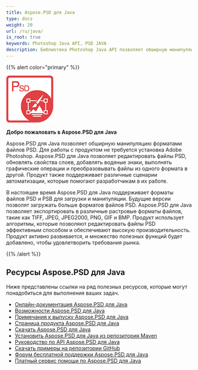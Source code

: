 ```yaml
---
title: Aspose.PSD для Java
type: docs
weight: 20
url: /ru/java/
is_root: true
keywords: Photoshop Java API, PSD JAVA
description: Библиотека Photoshop Java API позволяет обширную манипуляцию форматами файлов PSD. Для работы с ней не требуется установка Adobe Photoshop, и библиотека поддерживает форматы файлов PSD и PSB для загрузки, манипуляции и преобразования их в различные растровые форматы файлов, такие как TIFF, JPEG, JPEG2000, PNG, GIF и BMP.
---
```


{{% alert color="primary" %}}

**![Aspose.PSD для Java Логотип Продукта](aspose-psd-for-java-home_1.png)**

**Добро пожаловать в Aspose.PSD для Java**

Aspose.PSD для Java позволяет обширную манипуляцию форматами файлов PSD. Для работы с продуктом не требуется установка Adobe Photoshop. Aspose.PSD для Java позволяет редактировать файлы PSD, обновлять свойства слоев, добавлять водяные знаки, выполнять графические операции и преобразовывать файлы из одного формата в другой. Продукт также поддерживает различные сценарии автоматизации, которые помогают разработчикам в их работе.

В настоящее время Aspose.PSD для Java поддерживает форматы файлов PSD и PSB для загрузки и манипуляции. Будущие версии позволят загружать больше форматов файлов PSD. Aspose.PSD для Java позволяет экспортировать в различные растровые форматы файлов, такие как TIFF, JPEG, JPEG2000, PNG, GIF и BMP. Продукт использует алгоритмы, которые позволяют редактировать файлы PSD эффективным способом и обеспечивают высокую производительность. Продукт активно развивается, и множество полезных функций будет добавлено, чтобы удовлетворить требования рынка.

{{% /alert %}}

## **Ресурсы Aspose.PSD для Java**

Ниже представлены ссылки на ряд полезных ресурсов, которые могут понадобиться для выполнения ваших задач.

- [Онлайн-документация Aspose.PSD для Java](/psd/ru/java/)
- [Возможности Aspose.PSD для Java](/psd/ru/java/features/)
- [Примечания к выпуску Aspose.PSD для Java](/psd/ru/java/release-notes/)
- [Страница продукта Aspose.PSD для Java](https://products.aspose.com/psd/java)
- [Скачать Aspose.PSD для Java](https://repository.aspose.com/webapp/#/artifacts/browse/tree/General/repo/com/aspose/aspose-psd)
- [Установить Aspose.PSD для Java из репозитория Maven](/psd/ru/java/installation/)
- [Руководство по API Aspose.PSD для Java](https://reference.aspose.com/java/psd)
- [Скачать примеры на репозитории GitHub](https://github.com/aspose-psd/Aspose.PSD-for-Java)
- [Форум бесплатной поддержки Aspose.PSD для Java](https://forum.aspose.com/c/psd)
- [Платный сервис помощи по Aspose.PSD для Java](https://helpdesk.aspose.com/)
